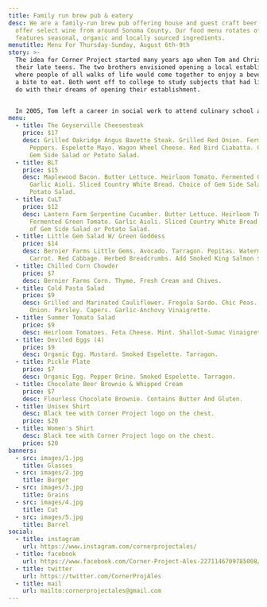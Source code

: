 ```yaml
---
title: Family run brew pub & eatery
desc: We are a family-run brew pub offering house and guest craft beer. We also
  offer select wine from around Sonoma County. Our food menu rotates often, and
  features seasonal, organic and locally sourced ingredients.
menutitle: Menu For Thursday-Sunday, August 6th-9th
story: >-
  The idea for Corner Project started many years ago when Tom and Chris were in
  their late teens. The two brothers envisioned opening a local establishment
  where people of all walks of life would come together to enjoy a beverage and
  a bite to eat. Both went off to college to study subjects that had little to
  do with their dreams of opening their establishment.


  In 2005, Tom left a career in social work to attend culinary school and a few years later, Chris began brewing beer on his stove-top. In early 2017 the two of them revisited their dream in a more serious mindset and brought the concept of Corner Project to fruition.
menu:
  - title: The Geyserville Cheesesteak
    price: $17
    desc: Grilled Oakridge Angus Bavette Steak. Grilled Red Onion. Fermented Padron
      Peppers. Espelette Mayo. Wagon Wheel Cheese. Red Bird Ciabatta. Choice of
      Gem Side Salad or Potato Salad.
  - title: BLT
    price: $15
    desc: Maplewood Bacon. Butter Lettuce. Heirloom Tomato. Fermented Green Tomato.
      Garlic Aioli. Sliced Country White Bread. Choice of Gem Side Salad or
      Potato Salad.
  - title: CuLT
    price: $12
    desc: Lantern Farm Serpentine Cucumber. Butter Lettuce. Heirloom Tomato.
      Fermented Green Tomato. Garlic Aioli. Sliced Country White Bread. Choice
      of Gem Side Salad or Potato Salad.
  - title: Little Gem Salad W/ Green Goddess
    price: $14
    desc: Bernier Farms Little Gems. Avocado. Tarragon. Pepitas. Watermelon Radish.
      Carrot. Red Cabbage. Herbed Breadcrumbs. Add Smoked King Salmon $5.
  - title: Chilled Corn Chowder
    price: $7
    desc: Bernier Farms Corn. Thyme. Fresh Cream and Chives.
  - title: Cold Pasta Salad
    price: $9
    desc: Grilled and Marinated Cauliflower. Fregola Sardo. Chic Peas. Charred Red
      Onion. Parsley. Capers. Garlic-Anchovy Vinaigrette.
  - title: Summer Tomato Salad
    price: $9
    desc: Heirloom Tomatoes. Feta Cheese. Mint. Shallot-Sumac Vinaigrette.
  - title: Deviled Eggs (4)
    price: $9
    desc: Organic Egg. Mustard. Smoked Espelette. Tarragon.
  - title: Pickle Plate
    price: $7
    desc: Organic Egg. Pepper Brine. Smoked Espelette. Tarragon.
  - title: Chocolate Beer Brownie & Whipped Cream
    price: $7
    desc: Flourless Chocolate Brownie. Contains Butter And Gluten.
  - title: Unisex Shirt
    desc: Black tee with Corner Project logo on the chest.
    price: $20
  - title: Women's Shirt
    desc: Black tee with Corner Project logo on the chest.
    price: $20
banners:
  - src: images/1.jpg
    title: Glasses
  - src: images/2.jpg
    title: Burger
  - src: images/3.jpg
    title: Grains
  - src: images/4.jpg
    title: Cut
  - src: images/5.jpg
    title: Barrel
social:
  - title: instagram
    url: https://www.instagram.com/cornerprojectales/
  - title: facebook
    url: https://www.facebook.com/Corner-Project-Ales-2271146709785008/
  - title: twitter
    url: https://twitter.com/CornerProjAles
  - title: mail
    url: mailto:cornerprojectales@gmail.com
---
```

